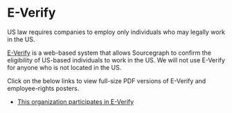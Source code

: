 # E-Verify

US law requires companies to employ only individuals who may legally work in the US.

[E-Verify](https://www.e-verify.gov/) is a web-based system that allows Sourcegraph to confirm the eligibility of US-based individuals to work in the US. We will not use E-Verify for anyone who is not located in the US.

Click on the below links to view full-size PDF versions of E-Verify and employee-rights posters.

- [This organization participates in E-Verify](https://drive.google.com/file/d/1MfG2cdRRLjo7drN2v9ePwyCo_4W_dr5-/view?usp=sharing)
